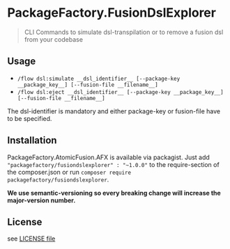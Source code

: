 # PackageFactory.FusionDslExplorer

> CLI Commands to simulate dsl-transpilation or to remove a fusion dsl from your codebase

## Usage 

- `/flow dsl:simulate __dsl_identifier__ [--package-key __package_key__] [--fusion-file __filename__] `
- `/flow dsl:eject __dsl_identifier__ [--package-key __package_key__] [--fusion-file __filename__] `

The dsl-identifier is mandatory and either package-key or fusion-file have to be specified.

## Installation

PackageFactory.AtomicFusion.AFX is available via packagist. Just add `"packagefactory/fusiondslexplorer" : "~1.0.0"`
to the require-section of the composer.json or run `composer require packagefactory/fusiondslexplorer`.

__We use semantic-versioning so every breaking change will increase the major-version number.__

## License

see [LICENSE file](LICENSE)
